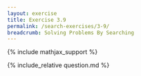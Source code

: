 ```yaml
---
layout: exercise
title: Exercise 3.9
permalink: /search-exercises/3-9/
breadcrumb: Solving Problems By Searching
---
```


{% include mathjax_support %}

<div><i class="arrow-up" data-chapter="search-exercises" data-exercise="ex_9" data-rating="0"></i></div>
{% include_relative question.md %}

